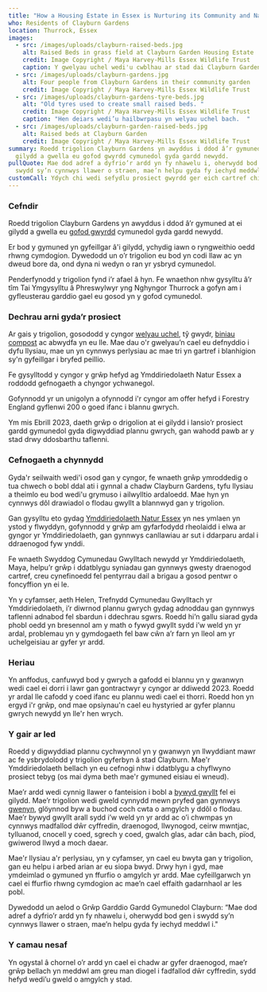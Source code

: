 ```yaml
---
title: "How a Housing Estate in Essex is Nurturing its Community and Nature  "
who: Residents of Clayburn Gardens
location: Thurrock, Essex
images:
  - src: /images/uploads/clayburn-raised-beds.jpg
    alt: Raised Beds in grass field at Clayburn Garden Housing Estate
    credit: Image Copyright / Maya Harvey-Mills Essex Wildlife Trust
    caption: Y gwelyau uchel wedi'u cwblhau ar stad dai Clayburn Garden.
  - src: /images/uploads/clayburn-gardens.jpg
    alt: Four people from Clayburn Gardens in their community garden
    credit: Image Copyright / Maya Harvey-Mills Essex Wildlife Trust
  - src: /images/uploads/clayburn-gardens-tyre-beds.jpg
    alt: "Old tyres used to create small raised beds. "
    credit: Image Copyright / Maya Harvey-Mills Essex Wildlife Trust
    caption: "Hen deiars wedi’u hailbwrpasu yn welyau uchel bach.  "
  - src: /images/uploads/clayburn-garden-raised-beds.jpg
    alt: Raised beds at Clayburn Garden
    credit: Image Copyright / Maya Harvey-Mills Essex Wildlife Trust
summary: Roedd trigolion Clayburn Gardens yn awyddus i ddod â’r gymuned at ei
  gilydd a gwella eu gofod gwyrdd cymunedol gyda gardd newydd.
pullQuote: Mae dod adref a dyfrio’r ardd yn fy nhawelu i, oherwydd bod gen i
  swydd sy’n cynnwys llawer o straen, mae’n helpu gyda fy iechyd meddwl i.
customCall: Ydych chi wedi sefydlu prosiect gwyrdd ger eich cartref chi?
---
```

### Cefndir

Roedd trigolion Clayburn Gardens yn awyddus i ddod â’r gymuned at ei gilydd a gwella eu [gofod gwyrdd](https://nextdoornaturehub.org.uk/guides/taking-over-green-space-in-your-area) cymunedol gyda gardd newydd.

Er bod y gymuned yn gyfeillgar â'i gilydd, ychydig iawn o ryngweithio oedd rhwng cymdogion. Dywedodd un o’r trigolion eu bod yn codi llaw ac yn dweud bore da, ond dyna ni wedyn o ran yr ysbryd cymunedol.

Penderfynodd y trigolion fynd i’r afael â hyn. Fe wnaethon nhw gysylltu â’r tîm Tai Ymgysylltu â Phreswylwyr yng Nghyngor Thurrock a gofyn am i gyfleusterau garddio gael eu gosod yn y gofod cymunedol.

### Dechrau arni gyda’r prosiect

Ar gais y trigolion, gosododd y cyngor [welyau uchel](https://nextdoornaturehub.org.uk/stories/how-school-pupils-brought-a-neglected-planter-back-to-life-1), tŷ gwydr, [biniau compost](https://nextdoornaturehub.org.uk/guides/how-to-make-your-own-compost) ac abwydfa yn eu lle. Mae dau o'r gwelyau’n cael eu defnyddio i dyfu llysiau, mae un yn cynnwys perlysiau ac mae tri yn gartref i blanhigion sy'n gyfeillgar i bryfed peillio.

Fe gysylltodd y cyngor y grŵp hefyd ag Ymddiriedolaeth Natur Essex a roddodd gefnogaeth a chyngor ychwanegol.

Gofynnodd yr un unigolyn a ofynnodd i'r cyngor am offer hefyd i Forestry England gyflenwi 200 o goed ifanc i blannu gwrych.

Ym mis Ebrill 2023, daeth grŵp o drigolion at ei gilydd i lansio’r prosiect gardd gymunedol gyda digwyddiad plannu gwrych, gan wahodd pawb ar y stad drwy ddosbarthu taflenni.

### Cefnogaeth a chynnydd

Gyda'r seilwaith wedi'i osod gan y cyngor, fe wnaeth grŵp ymroddedig o tua chwech o bobl ddal ati i gynnal a chadw Clayburn Gardens, tyfu llysiau a theimlo eu bod wedi'u grymuso i ailwylltio ardaloedd. Mae hyn yn cynnwys dôl drawiadol o flodau gwyllt a blannwyd gan y trigolion.

Gan gysylltu eto gydag [Ymddiriedolaeth Natur Essex](https://www.essexwt.org.uk/) yn nes ymlaen yn ystod y flwyddyn, gofynnodd y grŵp am gyfarfodydd rheolaidd i elwa ar gyngor yr Ymddiriedolaeth, gan gynnwys canllawiau ar sut i ddarparu ardal i ddraenogod fyw ynddi.

Fe wnaeth Swyddog Cymunedau Gwylltach newydd yr Ymddiriedolaeth, Maya, helpu’r grŵp i ddatblygu syniadau gan gynnwys gwesty draenogod cartref, creu cynefinoedd fel pentyrrau dail a brigau a gosod pentwr o foncyffion yn ei le.

Yn y cyfamser, aeth Helen, Trefnydd Cymunedau Gwylltach yr Ymddiriedolaeth, i’r diwrnod plannu gwrych gydag adnoddau gan gynnwys taflenni adnabod fel sbardun i ddechrau sgwrs. Roedd hi’n gallu siarad gyda phobl oedd yn bresennol am y math o fywyd gwyllt sydd i’w weld yn yr ardal, problemau yn y gymdogaeth fel baw cŵn a’r farn yn lleol am yr uchelgeisiau ar gyfer yr ardd.

### Heriau 

Yn anffodus, canfuwyd bod y gwrych a gafodd ei blannu yn y gwanwyn wedi cael ei dorri i lawr gan gontractwyr y cyngor ar ddiwedd 2023. Roedd yr ardal lle cafodd y coed ifanc eu plannu wedi cael ei thorri. Roedd hon yn ergyd i'r grŵp, ond mae opsiynau'n cael eu hystyried ar gyfer plannu gwrych newydd yn lle'r hen wrych.

### Y gair ar led

Roedd y digwyddiad plannu cychwynnol yn y gwanwyn yn llwyddiant mawr ac fe ysbrydolodd y trigolion gyferbyn â stad Clayburn. Mae'r Ymddiriedolaeth bellach yn eu cefnogi nhw i ddatblygu a chyflwyno prosiect tebyg (os mai dyma beth mae'r gymuned eisiau ei wneud).

Mae’r ardd wedi cynnig llawer o fanteision i bobl a [bywyd gwyllt](https://nextdoornaturehub.org.uk/guides/the-importance-of-local-species) fel ei gilydd. Mae’r trigolion wedi gweld cynnydd mewn pryfed gan gynnwys [gwenyn](https://www.wildlifetrusts.org/actions/best-plants-bees-and-pollinators), glöynnod byw a buchod coch cwta o amgylch y ddôl o flodau. Mae’r bywyd gwyllt arall sydd i’w weld yn yr ardd ac o’i chwmpas yn cynnwys madfallod dŵr cyffredin, draenogod, llwynogod, ceirw mwntjac, tylluanod, cnocell y coed, sgrech y coed, gwalch glas, adar cân bach, pïod, gwiwerod llwyd a moch daear.

Mae'r llysiau a'r perlysiau, yn y cyfamser, yn cael eu bwyta gan y trigolion, gan eu helpu i arbed arian ar eu siopa bwyd. Drwy hyn i gyd, mae ymdeimlad o gymuned yn ffurfio o amgylch yr ardd. Mae cyfeillgarwch yn cael ei ffurfio rhwng cymdogion ac mae’n cael effaith gadarnhaol ar les pobl.

Dywedodd un aelod o Grŵp Garddio Gardd Gymunedol Clayburn: “Mae dod adref a dyfrio’r ardd yn fy nhawelu i, oherwydd bod gen i swydd sy’n cynnwys llawer o straen, mae’n helpu gyda fy iechyd meddwl i."

### Y camau nesaf

Yn ogystal â chornel o’r ardd yn cael ei chadw ar gyfer draenogod, mae’r grŵp bellach yn meddwl am greu man diogel i fadfallod dŵr cyffredin, sydd hefyd wedi’u gweld o amgylch y stad.